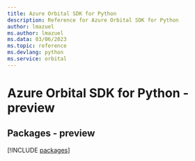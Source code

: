 ```yaml
---
title: Azure Orbital SDK for Python
description: Reference for Azure Orbital SDK for Python
author: lmazuel
ms.author: lmazuel
ms.data: 03/06/2023
ms.topic: reference
ms.devlang: python
ms.service: orbital
---
```

# Azure Orbital SDK for Python - preview
## Packages - preview
[!INCLUDE [packages](orbital-index.md)]
